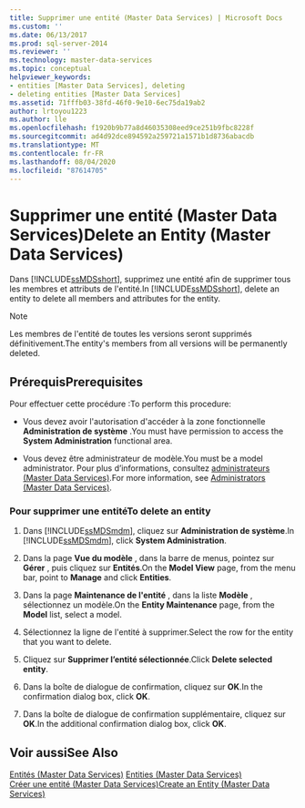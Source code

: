 ```yaml
---
title: Supprimer une entité (Master Data Services) | Microsoft Docs
ms.custom: ''
ms.date: 06/13/2017
ms.prod: sql-server-2014
ms.reviewer: ''
ms.technology: master-data-services
ms.topic: conceptual
helpviewer_keywords:
- entities [Master Data Services], deleting
- deleting entities [Master Data Services]
ms.assetid: 71fffb03-38fd-46f0-9e10-6ec75da19ab2
author: lrtoyou1223
ms.author: lle
ms.openlocfilehash: f1920b9b77a8d46035308eed9ce251b9fbc8228f
ms.sourcegitcommit: ad4d92dce894592a259721a1571b1d8736abacdb
ms.translationtype: MT
ms.contentlocale: fr-FR
ms.lasthandoff: 08/04/2020
ms.locfileid: "87614705"
---
```

# <a name="delete-an-entity-master-data-services"></a><span data-ttu-id="8d057-102">Supprimer une entité (Master Data Services)</span><span class="sxs-lookup"><span data-stu-id="8d057-102">Delete an Entity (Master Data Services)</span></span>
  <span data-ttu-id="8d057-103">Dans [!INCLUDE[ssMDSshort](../includes/ssmdsshort-md.md)], supprimez une entité afin de supprimer tous les membres et attributs de l'entité.</span><span class="sxs-lookup"><span data-stu-id="8d057-103">In [!INCLUDE[ssMDSshort](../includes/ssmdsshort-md.md)], delete an entity to delete all members and attributes for the entity.</span></span>  
  
> [!NOTE]  
>  <span data-ttu-id="8d057-104">Les membres de l'entité de toutes les versions seront supprimés définitivement.</span><span class="sxs-lookup"><span data-stu-id="8d057-104">The entity's members from all versions will be permanently deleted.</span></span>  
  
## <a name="prerequisites"></a><span data-ttu-id="8d057-105">Prérequis</span><span class="sxs-lookup"><span data-stu-id="8d057-105">Prerequisites</span></span>  
 <span data-ttu-id="8d057-106">Pour effectuer cette procédure :</span><span class="sxs-lookup"><span data-stu-id="8d057-106">To perform this procedure:</span></span>  
  
-   <span data-ttu-id="8d057-107">Vous devez avoir l'autorisation d'accéder à la zone fonctionnelle **Administration de système** .</span><span class="sxs-lookup"><span data-stu-id="8d057-107">You must have permission to access the **System Administration** functional area.</span></span>  
  
-   <span data-ttu-id="8d057-108">Vous devez être administrateur de modèle.</span><span class="sxs-lookup"><span data-stu-id="8d057-108">You must be a model administrator.</span></span> <span data-ttu-id="8d057-109">Pour plus d’informations, consultez [administrateurs &#40;Master Data Services&#41;](administrators-master-data-services.md).</span><span class="sxs-lookup"><span data-stu-id="8d057-109">For more information, see [Administrators &#40;Master Data Services&#41;](administrators-master-data-services.md).</span></span>  
  
### <a name="to-delete-an-entity"></a><span data-ttu-id="8d057-110">Pour supprimer une entité</span><span class="sxs-lookup"><span data-stu-id="8d057-110">To delete an entity</span></span>  
  
1.  <span data-ttu-id="8d057-111">Dans [!INCLUDE[ssMDSmdm](../includes/ssmdsmdm-md.md)], cliquez sur **Administration de système**.</span><span class="sxs-lookup"><span data-stu-id="8d057-111">In [!INCLUDE[ssMDSmdm](../includes/ssmdsmdm-md.md)], click **System Administration**.</span></span>  
  
2.  <span data-ttu-id="8d057-112">Dans la page **Vue du modèle** , dans la barre de menus, pointez sur **Gérer** , puis cliquez sur **Entités**.</span><span class="sxs-lookup"><span data-stu-id="8d057-112">On the **Model View** page, from the menu bar, point to **Manage** and click **Entities**.</span></span>  
  
3.  <span data-ttu-id="8d057-113">Dans la page **Maintenance de l'entité** , dans la liste **Modèle** , sélectionnez un modèle.</span><span class="sxs-lookup"><span data-stu-id="8d057-113">On the **Entity Maintenance** page, from the **Model** list, select a model.</span></span>  
  
4.  <span data-ttu-id="8d057-114">Sélectionnez la ligne de l'entité à supprimer.</span><span class="sxs-lookup"><span data-stu-id="8d057-114">Select the row for the entity that you want to delete.</span></span>  
  
5.  <span data-ttu-id="8d057-115">Cliquez sur **Supprimer l’entité sélectionnée**.</span><span class="sxs-lookup"><span data-stu-id="8d057-115">Click **Delete selected entity**.</span></span>  
  
6.  <span data-ttu-id="8d057-116">Dans la boîte de dialogue de confirmation, cliquez sur **OK**.</span><span class="sxs-lookup"><span data-stu-id="8d057-116">In the confirmation dialog box, click **OK**.</span></span>  
  
7.  <span data-ttu-id="8d057-117">Dans la boîte de dialogue de confirmation supplémentaire, cliquez sur **OK**.</span><span class="sxs-lookup"><span data-stu-id="8d057-117">In the additional confirmation dialog box, click **OK**.</span></span>  
  
## <a name="see-also"></a><span data-ttu-id="8d057-118">Voir aussi</span><span class="sxs-lookup"><span data-stu-id="8d057-118">See Also</span></span>  
 <span data-ttu-id="8d057-119">[Entités &#40;Master Data Services&#41;](../../2014/master-data-services/entities-master-data-services.md) </span><span class="sxs-lookup"><span data-stu-id="8d057-119">[Entities &#40;Master Data Services&#41;](../../2014/master-data-services/entities-master-data-services.md) </span></span>  
 [<span data-ttu-id="8d057-120">Créer une entité &#40;Master Data Services&#41;</span><span class="sxs-lookup"><span data-stu-id="8d057-120">Create an Entity &#40;Master Data Services&#41;</span></span>](../../2014/master-data-services/create-an-entity-master-data-services.md)  
  
  
